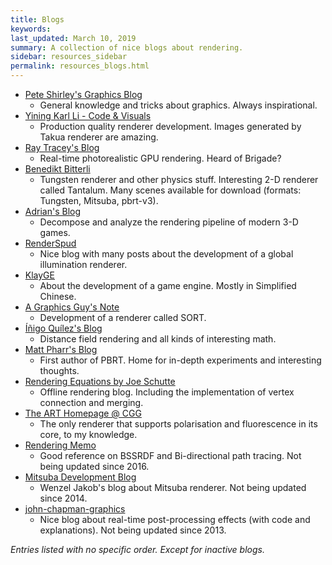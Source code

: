 ```yaml
---
title: Blogs
keywords: 
last_updated: March 10, 2019
summary: A collection of nice blogs about rendering.
sidebar: resources_sidebar
permalink: resources_blogs.html
---
```


* [Pete Shirley's Graphics Blog](http://psgraphics.blogspot.com/)
  * General knowledge and tricks about graphics. Always inspirational.
* [Yining Karl Li - Code & Visuals](https://www.yiningkarlli.com/)
  * Production quality renderer development. Images generated by Takua renderer are amazing.
* [Ray Tracey's Blog](http://raytracey.blogspot.com/)
  * Real-time photorealistic GPU rendering. Heard of Brigade?
* [Benedikt Bitterli](https://benedikt-bitterli.me/)
  * Tungsten renderer and other physics stuff. Interesting 2-D renderer called Tantalum. Many scenes available for download (formats: Tungsten, Mitsuba, pbrt-v3).
* [Adrian's Blog](http://www.adriancourreges.com/blog/)
  * Decompose and analyze the rendering pipeline of modern 3-D games.
* [RenderSpud](http://renderspud.blogspot.com/)
  * Nice blog with many posts about the development of a global illumination renderer.
* [KlayGE](http://www.klayge.org/)
  * About the development of a game engine. Mostly in Simplified Chinese.
* [A Graphics Guy's Note](https://agraphicsguy.wordpress.com/)
  * Development of a renderer called SORT.
* [Íñigo Quílez's Blog](https://www.iquilezles.org/index.html)
  * Distance field rendering and all kinds of interesting math.
* [Matt Pharr's Blog](https://pharr.org/matt/blog/)
  * First author of PBRT. Home for in-depth experiments and interesting thoughts.
* [Rendering Equations by Joe Schutte](https://schuttejoe.github.io/post/)
  * Offline rendering blog. Including the implementation of vertex connection and merging.
* [The ART Homepage @ CGG](https://cgg.mff.cuni.cz/ART/)
  * The only renderer that supports polarisation and fluorescence in its core, to my knowledge.
* [Rendering Memo](http://rendering-memo.blogspot.com/)
  * Good reference on BSSRDF and Bi-directional path tracing. Not being updated since 2016.
* [Mitsuba Development Blog](http://www.mitsuba-renderer.org/devblog/)
  * Wenzel Jakob's blog about Mitsuba renderer. Not being updated since 2014.
* [john-chapman-graphics](http://john-chapman-graphics.blogspot.com/)
  * Nice blog about real-time post-processing effects (with code and explanations). Not being updated since 2013.

*Entries listed with no specific order. Except for inactive blogs.*
